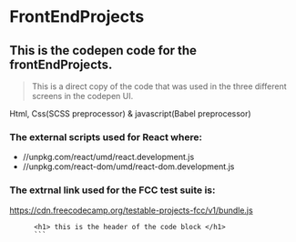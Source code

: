 FrontEndProjects
====================================================================
This is the codepen code for the frontEndProjects.
--------------------------------------------------------------------

>This is a direct copy of the code that was used in the three different screens in the codepen UI.

Html, Css(SCSS preprocessor) & javascript(Babel preprocessor)

### The external scripts used for React where:
- //unpkg.com/react/umd/react.development.js
- //unpkg.com/react-dom/umd/react-dom.development.js
### The extrnal link used for the FCC test suite is:
https://cdn.freecodecamp.org/testable-projects-fcc/v1/bundle.js
``` <div>this is the div of the codeBlock</div>
      <h1> this is the header of the code block </h1> 
      ```

